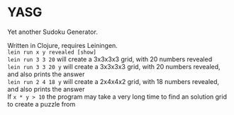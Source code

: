 # YASG
Yet another Sudoku Generator.  
  
  
Written in Clojure, requires Leiningen.  
`lein run x y revealed [show]`  
`lein run 3 3 20` will create a 3x3x3x3 grid, with 20 numbers revealed  
`lein run 3 3 20 y` will create a 3x3x3x3 grid, with 20 numbers revealed, and also prints the answer  
`lein run 2 4 18 y` will create a 2x4x4x2 grid, with 18 numbers revealed, and also prints the answer  
If `x * y > 10` the program may take a very long time to find an solution grid to create a puzzle from
